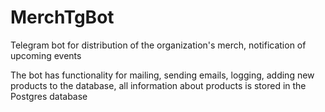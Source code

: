 # MerchTgBot
Telegram bot for distribution of the organization's merch, notification of upcoming events

The bot has functionality for mailing, sending emails, logging, adding new products to the database, all information about products is stored in the Postgres database
